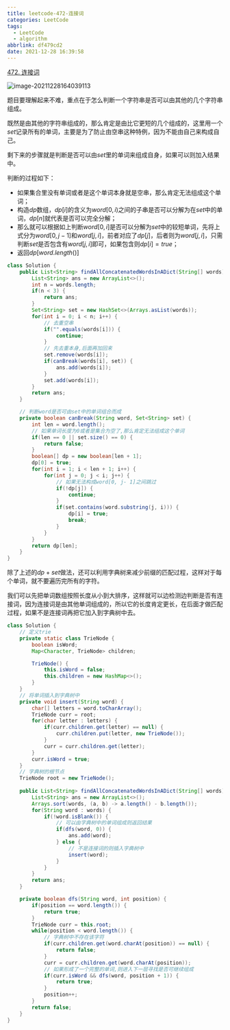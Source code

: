 ```yaml
---
title: leetcode-472-连接词
categories: LeetCode
tags:
  - LeetCode
  - algorithm
abbrlink: df479cd2
date: 2021-12-28 16:39:58
---
```


[472. 连接词](https://leetcode-cn.com/problems/concatenated-words/)

![image-20211228164039113](https://gitee.com/cao_ziqiang/img/raw/master/20211228164039.png)

题目要理解起来不难，重点在于怎么判断一个字符串是否可以由其他的几个字符串组成。

既然是由其他的字符串组成的，那么肯定是由比它更短的几个组成的，这里用一个$set$记录所有的单词，主要是为了防止由空串这种特例，因为不能由自己来构成自己。

剩下来的步骤就是判断是否可以由$set$里的单词来组成自身，如果可以则加入结果中。

判断的过程如下：

- 如果集合里没有单词或者是这个单词本身就是空串，那么肯定无法组成这个单词；
- 构造$dp$数组，$dp[i]$的含义为$word[0,i)$之间的子串是否可以分解为在$set$中的单词，$dp[n]$就代表是否可以完全分解；
- 那么就可以根据如上判断$word[0,i]$是否可以分解为$set$中的较短单词，先将上式分为$word[0,j-1]$和$word[j,i]$，前者对应了$dp[j]$，后者则为$word[j,i]$，只需判断$set$是否包含有$word[j,i]$即可，如果包含则$dp[i]=true$；
- 返回$dp[word.length()]$

```java
class Solution {
    public List<String> findAllConcatenatedWordsInADict(String[] words) {
        List<String> ans = new ArrayList<>();
        int n = words.length;
        if(n < 3) {
            return ans;
        }
        Set<String> set = new HashSet<>(Arrays.asList(words));
        for(int i = 0; i < n; i++) {
            // 去重空串
            if("".equals(words[i])) {
                continue;
            }
            // 先去重本身,后面再加回来
            set.remove(words[i]);
            if(canBreak(words[i], set)) {
                ans.add(words[i]);
            }
            set.add(words[i]);
        }
        return ans;
    }

    // 判断word是否可由set中的单词组合而成
    private boolean canBreak(String word, Set<String> set) {
        int len = word.length();
        // 如果单词长度为0或者是集合为空了,那么肯定无法组成这个单词
        if(len == 0 || set.size() == 0) {
            return false;
        }
        boolean[] dp = new boolean[len + 1];
        dp[0] = true;
        for(int i = 1; i < len + 1; i++) {
            for(int j = 0; j < i; j++) {
                // 如果无法构成word[0, j- 1]之间跳过
                if(!dp[j]) {
                    continue;
                }
                if(set.contains(word.substring(j, i))) {
                    dp[i] = true;
                    break;
                }
            }
        }
        return dp[len];
    }
}
```

除了上述的$dp+set$做法，还可以利用字典树来减少前缀的匹配过程，这样对于每个单词，就不要遍历完所有的字符。

我们可以先把单词数组按照长度从小到大排序，这样就可以边检测边判断是否有连接词，因为连接词是由其他单词组成的，所以它的长度肯定更长，在后面才做匹配过程，如果不是连接词再把它加入到字典树中去。

```java
class Solution {
    // 定义trie
    private static class TrieNode {
        boolean isWord;
        Map<Character, TrieNode> children;

        TrieNode() {
            this.isWord = false;
            this.children = new HashMap<>();    
        }
    }
    // 将单词插入到字典树中
    private void insert(String word) {
        char[] letters = word.toCharArray();
        TrieNode curr = root;
        for(char letter : letters) {
            if(curr.children.get(letter) == null) {
                curr.children.put(letter, new TrieNode());
            }
            curr = curr.children.get(letter);
        }
        curr.isWord = true;
    }
    // 字典树的根节点
    TrieNode root = new TrieNode();
    
    public List<String> findAllConcatenatedWordsInADict(String[] words) {
        List<String> ans = new ArrayList<>();
        Arrays.sort(words, (a, b) -> a.length() - b.length());
        for(String word : words) {
            if(!word.isBlank()) {
                // 可以由字典树中的单词组成则返回结果
                if(dfs(word, 0)) {
                    ans.add(word);
                } else {
                    // 不是连接词的则插入字典树中
                    insert(word);
                }
            }
        }
        return ans;
    }

    private boolean dfs(String word, int position) {
        if(position == word.length()) {
            return true;
        }
        TrieNode curr = this.root;
        while(position < word.length()) {
            // 字典树中不存在该字符
            if(curr.children.get(word.charAt(position)) == null) {
                return false;
            }
            curr = curr.children.get(word.charAt(position));
            // 如果形成了一个完整的单词,则进入下一层寻找是否可继续组成
            if(curr.isWord && dfs(word, position + 1)) {
                return true;
            }
            position++;
        }
        return false;
    }
}
```

